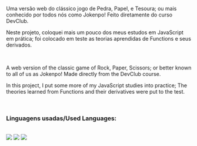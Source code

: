Uma versão web do clássico jogo de Pedra, Papel, e Tesoura; ou mais conhecido por todos nós como Jokenpo! Feito diretamente do curso DevClub.

Neste projeto, coloquei mais um pouco dos meus estudos em JavaScript em prática; foi colocado em teste as teorias aprendidas de Functions e seus derivados.

<br>

A web version of the classic game of Rock, Paper, Scissors; or better known to all of us as Jokenpo! Made directly from the DevClub course.

In this project, I put some more of my JavaScript studies into practice; The theories learned from Functions and their derivatives were put to the test.

<br>

<h3>Linguagens usadas/Used Languages:</h3>
<br>
<img src="https://img.shields.io/badge/HTML-239120?style=for-the-badge&logo=html5&logoColor=white" /> 
<img src="https://img.shields.io/badge/CSS-239120?&style=for-the-badge&logo=css3&logoColor=white" /> 
<img src="https://img.shields.io/badge/JavaScript-F7DF1E?style=for-the-badge&logo=javascript&logoColor=black" />
